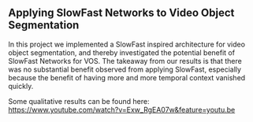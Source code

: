 ## Applying SlowFast Networks to Video Object Segmentation

In this project we implemented a SlowFast inspired architecture for video object segmentation, and thereby investigated the potential benefit of SlowFast Networks for VOS. 
The takeaway from our results is that there was no substantial benefit observed from applying SlowFast, especially because the benefit of having more and more temporal context vanished quickly.

Some qualitative results can be found here: https://www.youtube.com/watch?v=Exw_RgEA07w&feature=youtu.be